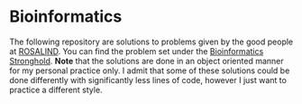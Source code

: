 # Bioinformatics

The following repository are solutions to problems given by the good people at [ROSALIND](http://rosalind.info/problems/locations/). You can find the problem set under the [Bioinformatics Stronghold](http://rosalind.info/problems/list-view/). **Note** that the solutions are done in an object oriented manner for my personal practice only. I admit that some of these solutions could be done differently with significantly less lines of code, however I just want to practice a different style. 
